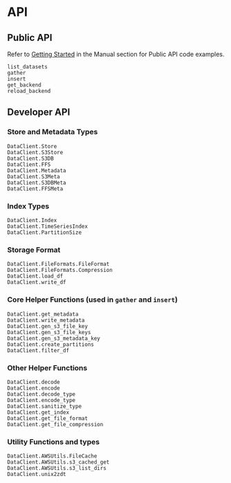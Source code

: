 # API

## Public API

Refer to [Getting Started](@ref) in the Manual section for Public API code examples.

```@docs
list_datasets
gather
insert
get_backend
reload_backend
```

## Developer API

### Store and Metadata Types

```@docs
DataClient.Store
DataClient.S3Store
DataClient.S3DB
DataClient.FFS
DataClient.Metadata
DataClient.S3Meta
DataClient.S3DBMeta
DataClient.FFSMeta
```

### Index Types

```@docs
DataClient.Index
DataClient.TimeSeriesIndex
DataClient.PartitionSize
```

### Storage Format
```@docs
DataClient.FileFormats.FileFormat
DataClient.FileFormats.Compression
DataClient.load_df
DataClient.write_df
```

### Core Helper Functions (used in `gather` and `insert`)

```@docs
DataClient.get_metadata
DataClient.write_metadata
DataClient.gen_s3_file_key
DataClient.gen_s3_file_keys
DataClient.gen_s3_metadata_key
DataClient.create_partitions
DataClient.filter_df
```

### Other Helper Functions

```@docs
DataClient.decode
DataClient.encode
DataClient.decode_type
DataClient.encode_type
DataClient.sanitize_type
DataClient.get_index
DataClient.get_file_format
DataClient.get_file_compression
```

### Utility Functions and types

```@docs
DataClient.AWSUtils.FileCache
DataClient.AWSUtils.s3_cached_get
DataClient.AWSUtils.s3_list_dirs
DataClient.unix2zdt
```
